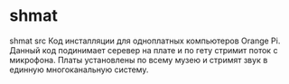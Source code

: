 # shmat
shmat src
Код инсталляции для одноплатных компьютеров Orange Pi. 
Данный код подинимает серевер на плате и по гету стримит поток с микрофона. 
Платы установлены по всему музею и стримят звук в единную многоканальную систему.
